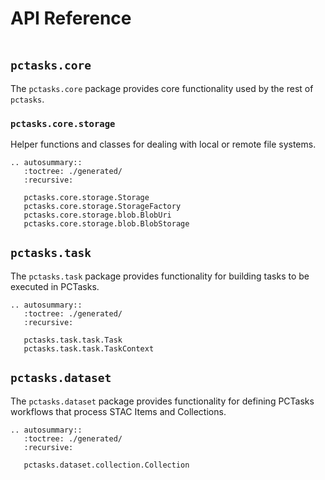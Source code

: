 # API Reference

```{currentmodule} pctasks
```

## `pctasks.core`

The `pctasks.core` package provides core functionality used by the rest of `pctasks`.

### `pctasks.core.storage`

Helper functions and classes for dealing with local or remote file systems.

```{eval-rst}
.. autosummary::
   :toctree: ./generated/
   :recursive:

   pctasks.core.storage.Storage
   pctasks.core.storage.StorageFactory
   pctasks.core.storage.blob.BlobUri
   pctasks.core.storage.blob.BlobStorage
```

## `pctasks.task`

The `pctasks.task` package provides functionality for building tasks to be executed in PCTasks.

```{eval-rst}
.. autosummary::
   :toctree: ./generated/
   :recursive:

   pctasks.task.task.Task
   pctasks.task.task.TaskContext
```

## `pctasks.dataset`

The `pctasks.dataset` package provides functionality for defining PCTasks workflows that process STAC Items and Collections.

```{eval-rst}
.. autosummary::
   :toctree: ./generated/
   :recursive:

   pctasks.dataset.collection.Collection
```
